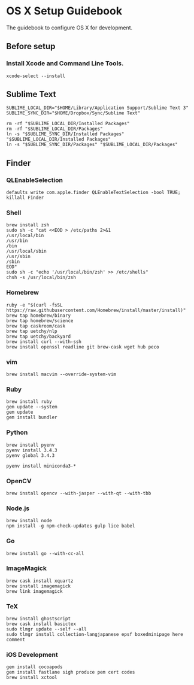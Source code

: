 # OS X Setup Guidebook

The guidebook to configure OS X for development.

## Before setup

### Install Xcode and Command Line Tools.

```console
xcode-select --install
```

## Sublime Text

```console
SUBLIME_LOCAL_DIR="$HOME/Library/Application Support/Sublime Text 3"
SUBLIME_SYNC_DIR="$HOME/Dropbox/Sync/Sublime Text"

rm -rf "$SUBLIME_LOCAL_DIR/Installed Packages"
rm -rf "$SUBLIME_LOCAL_DIR/Packages"
ln -s "$SUBLIME_SYNC_DIR/Installed Packages" "$SUBLIME_LOCAL_DIR/Installed Packages"
ln -s "$SUBLIME_SYNC_DIR/Packages" "$SUBLIME_LOCAL_DIR/Packages"
```

## Finder

### QLEnableSelection

```console
defaults write com.apple.finder QLEnableTextSelection -bool TRUE; killall Finder
```

### Shell

```console
brew install zsh
sudo sh -c "cat <<EOD > /etc/paths 2>&1
/usr/local/bin
/usr/bin
/bin
/usr/local/sbin
/usr/sbin
/sbin
EOD"
sudo sh -c "echo '/usr/local/bin/zsh' >> /etc/shells"
chsh -s /usr/local/bin/zsh
```

### Homebrew

```console
ruby -e "$(curl -fsSL https://raw.githubusercontent.com/Homebrew/install/master/install)"
brew tap homebrew/binary
brew tap homebrew/science
brew tap caskroom/cask
brew tap uetchy/nlp
brew tap uetchy/backyard
brew install curl --with-ssh
brew install openssl readline git brew-cask wget hub peco
```

### vim

```console
brew install macvim --override-system-vim
```

### Ruby

```console
brew install ruby
gem update --system
gem update
gem install bundler
```

### Python

```console
brew install pyenv
pyenv install 3.4.3
pyenv global 3.4.3

pyenv install miniconda3-*
```

### OpenCV

```console
brew install opencv --with-jasper --with-qt --with-tbb
```

### Node.js

```console
brew install node
npm install -g npm-check-updates gulp lice babel
```

### Go

```conosle
brew install go --with-cc-all
```

### ImageMagick

```console
brew cask install xquartz
brew install imagemagick
brew link imagemagick
```

### TeX ###
```console
brew install ghostscript
brew cask install basictex
sudo tlmgr update --self --all
sudo tlmgr install collection-langjapanese epsf boxedminipage here comment
```

### iOS Development ###
```
gem install cocoapods
gem install fastlane sigh produce pem cert codes
brew install xctool
```
